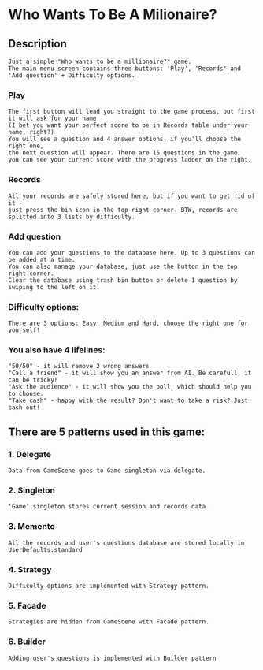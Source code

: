 # Who Wants To Be A Milionaire?

## Description 

    Just a simple "Who wants to be a millionaire?" game.
    The main menu screen contains three buttons: 'Play', 'Records' and 'Add question' + Difficulty options.
### Play
    The first button will lead you straight to the game process, but first it will ask for your name 
    (I bet you want your perfect score to be in Records table under your name, right?)
    You will see a question and 4 answer options, if you'll choose the right one, 
    the next question will appear. There are 15 questions in the game, 
    you can see your current score with the progress ladder on the right.
### Records
    All your records are safely stored here, but if you want to get rid of it - 
    just press the bin icon in the top right corner. BTW, records are splitted into 3 lists by difficulty.
### Add question
    You can add your questions to the database here. Up to 3 questions can be added at a time.
    You can also manage your database, just use the button in the top right corner.
    Clear the database using trash bin button or delete 1 question by swiping to the left on it.
### Difficulty options:
    There are 3 options: Easy, Medium and Hard, choose the right one for yourself!
### You also have 4 lifelines:
    "50/50" - it will remove 2 wrong answers
    "Call a friend" - it will show you an answer from AI. Be carefull, it can be tricky!
    "Ask the audience" - it will show you the poll, which should help you to choose.
    "Take cash" - happy with the result? Don't want to take a risk? Just cash out!
    
## There are 5 patterns used in this game:

### 1. Delegate
    Data from GameScene goes to Game singleton via delegate.
### 2. Singleton
    'Game' singleton stores current session and records data.
### 3. Memento
    All the records and user's questions database are stored locally in UserDefaults.standard
### 4. Strategy
    Difficulty options are implemented with Strategy pattern.
### 5. Facade
    Strategies are hidden from GameScene with Facade pattern.
### 6. Builder
    Adding user's questions is implemented with Builder pattern
